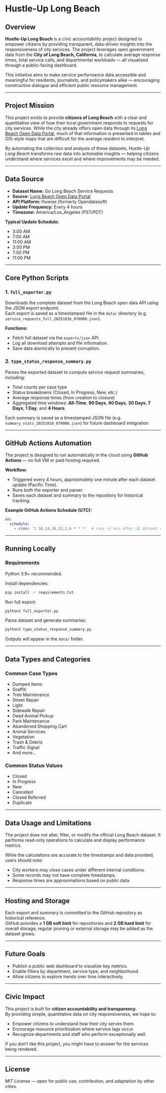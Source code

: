 # Hustle-Up Long Beach

## Overview
**Hustle-Up Long Beach** is a civic accountability project designed to empower citizens by providing transparent, data-driven insights into the responsiveness of city services. The project leverages open government data from the **City of Long Beach, California**, to calculate average response times, total service calls, and departmental workloads — all visualized through a public-facing dashboard.

This initiative aims to make service performance data accessible and meaningful for residents, journalists, and policymakers alike — encouraging constructive dialogue and efficient public resource management.

---

## Project Mission
This project exists to provide **citizens of Long Beach** with a clear and quantitative view of how their local government responds to requests for city services. While the city already offers open data through its [Long Beach Open Data Portal](https://longbeach.opendatasoft.com/), much of that information is presented in tables and GIS-style maps that are difficult for the average resident to interpret.

By automating the collection and analysis of these datasets, *Hustle-Up Long Beach* transforms raw data into actionable insights — helping citizens understand where services excel and where improvements may be needed.

---

## Data Source
- **Dataset Name:** Go Long Beach Service Requests  
- **Source:** [Long Beach Open Data Portal](https://longbeach.opendatasoft.com/api/explore/v2.1/console)  
- **API Platform:** Huwise (formerly Opendatasoft)  
- **Update Frequency:** Every 4 hours  
- **Timezone:** America/Los_Angeles (PST/PDT)  

**Typical Update Schedule:**  
- 3:00 AM  
- 7:00 AM  
- 11:00 AM  
- 3:00 PM  
- 7:00 PM  
- 11:00 PM  

---

## Core Python Scripts

### 1. `full_exporter.py`
Downloads the complete dataset from the Long Beach open data API using the JSON export endpoint.  
Each export is saved as a timestamped file in the `data/` directory (e.g. `service_requests_full_20251016_070000.json`).

**Functions:**
- Fetch full dataset via the `exports/json` API.
- Log all download attempts and file information.
- Save data atomically to prevent corruption.

### 2. `type_status_response_summary.py`
Parses the exported dataset to compute service request summaries, including:
- Total counts per case type
- Status breakdowns (Closed, In Progress, New, etc.)
- Average response times (from creation to closure)
- Aggregated time windows: **All-Time**, **90 Days**, **60 Days**, **30 Days**, **7 Days**, **1 Day**, and **4 Hours**

Each summary is saved as a timestamped JSON file (e.g. `summary_stats_20251016_070000.json`) for future dashboard integration.

---

## GitHub Actions Automation

The project is designed to run automatically in the cloud using **GitHub Actions** — no full VM or paid hosting required.

**Workflow:**
- Triggered every 4 hours, approximately one minute after each dataset update (Pacific Time).
- Runs both the exporter and parser.
- Saves each dataset and summary to the repository for historical tracking.

**Example GitHub Actions Schedule (UTC):**
```yaml
on:
  schedule:
    - cron: '1 10,14,18,22,2,6 * * *'  # runs ~1 min after LB dataset update in Pacific time
```

---

## Running Locally

### Requirements
Python 3.9+ recommended.

Install dependencies:
```bash
pip install -r requirements.txt
```

Run full export:
```bash
python3 full_exporter.py
```

Parse dataset and generate summaries:
```bash
python3 type_status_response_summary.py
```

Outputs will appear in the `data/` folder.

---

## Data Types and Categories

### Common Case Types
- Dumped Items  
- Graffiti  
- Tree Maintenance  
- Street Repair  
- Light  
- Sidewalk Repair  
- Dead Animal Pickup  
- Park Maintenance  
- Abandoned Shopping Cart  
- Animal Services  
- Vegetation  
- Trash & Debris  
- Traffic Signal  
- And more…

### Common Status Values
- Closed  
- In Progress  
- New  
- Cancelled  
- Closed Referred  
- Duplicate  

---

## Data Usage and Limitations

The project does not alter, filter, or modify the official Long Beach dataset. It performs read-only operations to calculate and display performance metrics.

While the calculations are accurate to the timestamps and data provided, users should note:
- City workers may close cases under different internal conditions.  
- Some records may not have complete timestamps.  
- Response times are approximations based on public data.  

---

## Hosting and Storage

Each export and summary is committed to the GitHub repository as historical reference.  
GitHub provides a **1 GB soft limit** for repositories and **2 GB hard limit** for overall storage; regular pruning or external storage may be added as the dataset grows.

---

## Future Goals
- Publish a public web dashboard to visualize key metrics.
- Enable filters by department, service type, and neighborhood.  
- Allow citizens to explore trends over time interactively.

---

## Civic Impact
This project is built for **citizen accountability and transparency**.  
By providing simple, quantitative data on city responsiveness, we hope to:
- Empower citizens to understand how their city serves them.  
- Encourage resource prioritization where service lags occur.  
- Recognize departments and staff who perform exceptionally well.  

If you don’t like this project, you might have to answer for the services being rendered.

---

## License
MIT License — open for public use, contribution, and adaptation by other cities.
